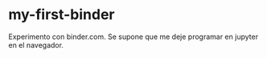 # my-first-binder
Experimento con binder.com. Se supone que me deje programar en jupyter en el navegador.
